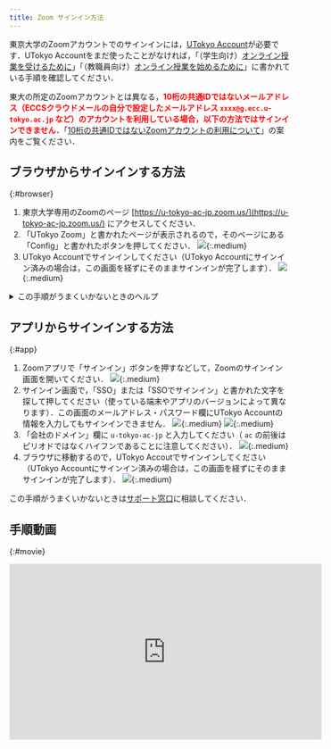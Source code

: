 ```yaml
---
title: Zoom サインイン方法
---
```


東京大学のZoomアカウントでのサインインには，[UTokyo Account](https://www.u-tokyo.ac.jp/adm/dics/ja/account.html)が必要です．UTokyo Accountをまだ使ったことがなければ，「（学生向け）[オンライン授業を受けるために](/oc/)」「（教職員向け）[オンライン授業を始めるために](/faculty_members)」に書かれている手順を確認してください．

<div class="box" style="font-weight: normal; border-width: 1.5px;">
東大の所定のZoomアカウントとは異なる，<strong style="color: red;">10桁の共通IDではないメールアドレス（ECCSクラウドメールの自分で設定したメールアドレス <code>xxxx@g.ecc.u-tokyo.ac.jp</code> など）のアカウントを利用している場合，以下の方法ではサインインできません．</strong>「<a href="/notice/zoom-address-new">10桁の共通IDではないZoomアカウントの利用について</a>」の案内をご覧ください．
</div>

## ブラウザからサインインする方法
{:#browser}

1. 東京大学専用のZoomのページ [https://u-tokyo-ac-jp.zoom.us/](https://u-tokyo-ac-jp.zoom.us/) にアクセスしてください．
2. 「UTokyo Zoom」と書かれたページが表示されるので，そのページにある「Config」と書かれたボタンを押してください．
![](img/zoom_signin_1.png){:.medium}
3. UTokyo Accountでサインインしてください（UTokyo Accountにサインイン済みの場合は，この画面を経ずにそのままサインインが完了します）．
![](img/zoom_signin_2.png){:.medium}

<details>
  <summary>この手順がうまくいかないときのヘルプ</summary>
  <ul>
    <li><strong>上のリンクにアクセスしても「UTokyo Zoom」と書かれたページが表示されない場合</strong>：前から持っていた自分のアカウントで既にZoomにサインインしているときに起きます．<a href="https://zoom.us/profile">Zoomの設定画面</a>の右上のアイコン（自分のアイコンか，設定していない場合は人のマーク）をクリックして，「サインアウト」してから，アクセスし直してください．<img src="img/zoom_signin_3.png" alt="" class="medium"></li>
  </ul>
  これらを確認して，それでもうまくいかなければ，<a href="/support/">サポート窓口</a>に相談してください．
</details>


## アプリからサインインする方法
{:#app}

1. Zoomアプリで「サインイン」ボタンを押すなどして，Zoomのサインイン画面を開いてください．
![](img/zoom_signin_4.png){:.medium}
2. サインイン画面で，「SSO」または「SSOでサインイン」と書かれた文字を探して押してください（使っている端末やアプリのバージョンによって異なります）．この画面のメールアドレス・パスワード欄にUTokyo Accountの情報を入力してもサインインできません．
![](img/zoom_signin_5.png){:.medium}
![](img/zoom_signin_5_1.png){:.medium}
3. 「会社のドメイン」欄に `u-tokyo-ac-jp` と入力してください（ `ac` の前後はピリオドではなくハイフンであることに注意してください）．
![](img/zoom_signin_6.png){:.medium}
4. ブラウザに移動するので，UTokyo Accoutでサインインしてください（UTokyo Accountにサインイン済みの場合は，この画面を経ずにそのままサインインが完了します）．
![](img/zoom_signin_2.png){:.medium}

この手順がうまくいかないときは<a href="/support/">サポート窓口</a>に相談してください．

## 手順動画
{:#movie}
<div style="text-align: center">
<iframe width="560" height="315" src="https://www.youtube.com/embed/5QIg6dU1cYI" title="YouTube video player" frameborder="0" allow="accelerometer; autoplay; clipboard-write; encrypted-media; gyroscope; picture-in-picture" allowfullscreen></iframe>
</div>
